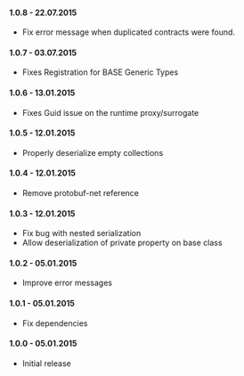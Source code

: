 #### 1.0.8 - 22.07.2015
* Fix error message when duplicated contracts were found.

#### 1.0.7 - 03.07.2015
* Fixes Registration for BASE Generic Types

#### 1.0.6 - 13.01.2015
* Fixes Guid issue on the runtime proxy/surrogate

#### 1.0.5 - 12.01.2015
* Properly deserialize empty collections

#### 1.0.4 - 12.01.2015
* Remove protobuf-net reference

#### 1.0.3 - 12.01.2015
* Fix bug with nested serialization
* Allow deserialization of private property on base class

#### 1.0.2 - 05.01.2015
* Improve error messages

#### 1.0.1 - 05.01.2015
* Fix dependencies

#### 1.0.0 - 05.01.2015
* Initial release